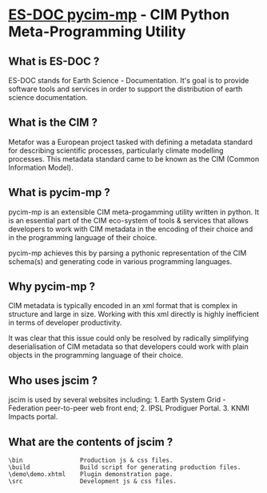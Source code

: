 [ES-DOC pycim-mp](http://www.esrl.noaa.gov/cog/es-doc/) - CIM Python Meta-Programming Utility
==================================================

What is ES-DOC ?
--------------------------------------

ES-DOC stands for Earth Science - Documentation.  It's goal is to provide software tools and services in order to support the distribution of earth science documentation.

What is the CIM ?
--------------------------------------

Metafor was a European project tasked with defining a metadata standard for describing scientific processes, particularly climate modelling processes.  This metadata standard came to be known as the CIM (Common Information Model).

What is pycim-mp ?
--------------------------------------

pycim-mp is an extensible CIM meta-progamming utility written in python.  It is an essential part of the CIM eco-system of tools & services that allows developers to work with CIM metadata in the encoding of their choice and in the programming language of their choice.

pycim-mp achieves this by parsing a pythonic representation of the CIM schema(s) and generating code in various programming languages.


Why pycim-mp ?
--------------------------------------

CIM metadata is typically encoded in an xml format that is complex in structure and large  in size.  Working with this xml directly is highly inefficient in terms of developer productivity.

It was clear that this issue could only be resolved by radically simplifying deserialisation of CIM metadata so that developers could work with plain objects in the programming language of their choice.

Who uses jscim ?
--------------------------------------

jscim is used by several websites including:
	1. Earth System Grid - Federation peer-to-peer web front end;
	2. IPSL Prodiguer Portal.
	3. KNMI Impacts portal.

What are the contents of jscim ?
--------------------------------------

    \bin                Production js & css files.
    \build              Build script for generating production files.
    \demo\demo.xhtml    Plugin demonstration page.
    \src                Development js & css files.

